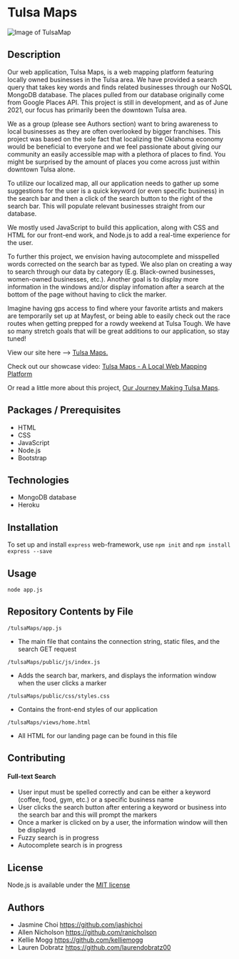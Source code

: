 # Tulsa Maps

![Image of TulsaMap](https://i.imgur.com/pZYqwlK.png)

## Description
Our web application, Tulsa Maps, is a web mapping platform featuring locally owned businesses in the Tulsa area. We have provided a search query that takes key words and finds related businesses through our NoSQL MongoDB database. The places pulled from our database originally come from Google Places API. This project is still in development, and as of June 2021, our focus has primarily been the downtown Tulsa area.  

We as a group (please see Authors section) want to bring awareness to local businesses as they are often overlooked by bigger franchises. This project was based on the sole fact that localizing the Oklahoma economy would be beneficial to everyone and we feel passionate about giving our community an easily accessible map with a plethora of places to find. You might be surprised by the amount of places you come across just within downtown Tulsa alone.  

To utilize our localized map, all our application needs to gather up some suggestions for the user is a quick keyword (or even specific business) in the search bar and then a click of the search button to the right of the search bar. This will populate relevant businesses straight from our database.  

We mostly used JavaScript to build this application, along with CSS and HTML for our front-end work, and Node.js to add a real-time experience for the user.  

To further this project, we envision having autocomplete and misspelled words corrected on the search bar as typed. We also plan on creating a way to search through our data by category (E.g. Black-owned businesses, women-owned businesses, etc.). Another goal is to display more information in the windows and/or display infomation after a search at the bottom of the page without having to click the marker.  

Imagine having gps access to find where your favorite artists and makers are temporarily set up at Mayfest, or being able to easily check out the race routes when getting prepped for a rowdy weekend at Tulsa Tough. We have so many stretch goals that will be great additions to our application, so stay tuned!

View our site here --> [Tulsa Maps.](http://tulsamaps.herokuapp.com/)

Check out our showcase video:
[Tulsa Maps - A Local Web Mapping Platform](https://youtu.be/axqKgtl8WJE)

Or read a little more about this project, [Our Journey Making Tulsa Maps](https://medium.com/@kellie_mogg/my-journey-making-tulsa-maps-ea528a006502).

## Packages / Prerequisites
- HTML
- CSS
- JavaScript
- Node.js
- Bootstrap

## Technologies
- MongoDB database
- Heroku 

## Installation
To set up and install `express` web-framework, use `npm init` and `npm install express --save`

## Usage
```node app.js```

## Repository Contents by File
`/tulsaMaps/app.js`
- The main file that contains the connection string, static files, and the search GET request

`/tulsaMaps/public/js/index.js`
- Adds the search bar, markers, and displays the information window when the user clicks a marker

`/tulsaMaps/public/css/styles.css`
- Contains the front-end styles of our application

`/tulsaMaps/views/home.html`
- All HTML for our landing page can be found in this file

## Contributing
#### Full-text Search
- User input must be spelled correctly and can be either a keyword (coffee, food, gym, etc.) or a specific business name
- User clicks the search button after entering a keyword or business into the search bar and this will prompt the markers
- Once a marker is clicked on by a user, the information window will then be displayed
- Fuzzy search is in progress
- Autocomplete search is in progress

## License
Node.js is available under the [MIT license](https://opensource.org/licenses/MIT)

## Authors
- Jasmine Choi <https://github.com/jashjchoi>
- Allen Nicholson <https://github.com/ranicholson>
- Kellie Mogg <https://github.com/kelliemogg>
- Lauren Dobratz <https://github.com/laurendobratz00>
